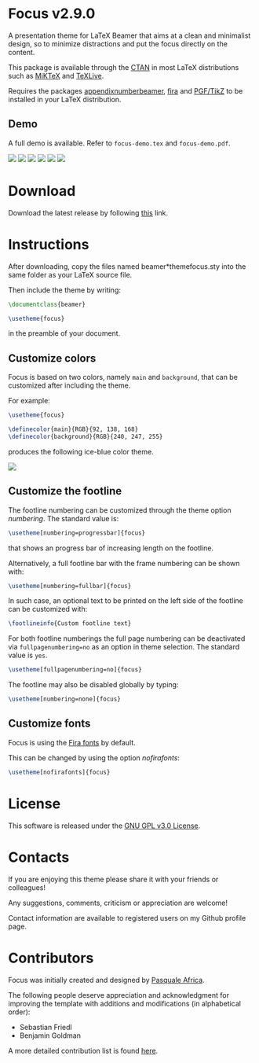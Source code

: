 # Focus v2.9.0
A presentation theme for LaTeX Beamer that aims at a clean and minimalist design,
so to minimize distractions and put the focus directly on the content.

This package is available through the [CTAN](https://ctan.org/pkg/beamertheme-focus) in
most LaTeX distributions such as [MiKTeX](https://ctan.org/pkg/miktex) and [TeXLive](https://ctan.org/pkg/texlive).

Requires the packages [appendixnumberbeamer](https://ctan.org/pkg/appendixnumberbeamer),
[fira](https://ctan.org/pkg/fira) and [PGF/TikZ](https://ctan.org/pkg/pgf)
to be installed in your LaTeX distribution.

Demo
----
A full demo is available. Refer to `focus-demo.tex` and `focus-demo.pdf`.

![](https://github.com/elauksap/focustheme/blob/master/focus-demo/demo-titlepage.jpg)
![](https://github.com/elauksap/focustheme/blob/master/focus-demo/demo-subsectionpage.jpg)
![](https://github.com/elauksap/focustheme/blob/master/focus-demo/demo-typeset.jpg)
![](https://github.com/elauksap/focustheme/blob/master/focus-demo/demo-focus.jpg)
![](https://github.com/elauksap/focustheme/blob/master/focus-demo/demo-references.jpg)
![](https://github.com/elauksap/focustheme/blob/master/focus-demo/demo-appendix.jpg)

Download
========
Download the latest release by following [this](https://github.com/elauksap/focustheme/releases) link.

Instructions
============
After downloading, copy the files named beamer*themefocus.sty into the same folder as your LaTeX source file.

Then include the theme by writing:
```latex
\documentclass{beamer}

\usetheme{focus}
```
in the preamble of your document.

Customize colors
----------------
Focus is based on two colors, namely `main` and `background`, that can be customized after including the theme.

For example:
```latex
\usetheme{focus}

\definecolor{main}{RGB}{92, 138, 168}
\definecolor{background}{RGB}{240, 247, 255}
```
produces the following ice-blue color theme.

![](https://github.com/elauksap/focustheme/blob/master/focus-demo/demo-titlepage-color.jpg)

Customize the footline
----------------------
The footline numbering can be customized through the theme option _numbering_. The standard value is:
```latex
\usetheme[numbering=progressbar]{focus}
```
that shows an progress bar of increasing length on the footline.

Alternatively, a full footline bar with the frame numbering can be shown with:
```latex
\usetheme[numbering=fullbar]{focus}
```
In such case, an optional text to be printed on the left side of the footline
can be customized with:
```latex
\footlineinfo{Custom footline text}
```

For both footline numberings the full page numbering can be deactivated via `fullpagenumbering=no` as an option in theme selection. The standard value is `yes`.
```latex
\usetheme[fullpagenumbering=no]{focus}
```

The footline may also be disabled globally by typing:
```latex
\usetheme[numbering=none]{focus}
```


Customize fonts
---------------
Focus is using the [Fira fonts](https://bboxtype.com/typefaces/FiraSans/) by default.

This can be changed by using the option _nofirafonts_:
```latex
\usetheme[nofirafonts]{focus}
```

License
=======
This software is released under the [GNU GPL v3.0 License](https://www.gnu.org/licenses/gpl-3.0.en.html).

Contacts
========
If you are enjoying this theme please share it with your friends or colleagues!

Any suggestions, comments, criticism or appreciation are welcome!

Contact information are available to registered users on my Github profile page.

Contributors
============
Focus was initially created and designed by [Pasquale Africa](https://github.com/elauksap).

The following people deserve appreciation and acknowledgment for improving the template with
additions and modifications (in alphabetical order):

- Sebastian Friedl
- Benjamin Goldman

A more detailed contribution list is found [here](https://github.com/elauksap/focus-beamertheme/graphs/contributors).

